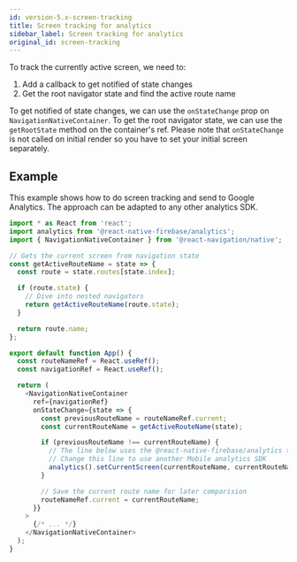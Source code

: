 ```yaml
---
id: version-5.x-screen-tracking
title: Screen tracking for analytics
sidebar_label: Screen tracking for analytics
original_id: screen-tracking
---
```


To track the currently active screen, we need to:

1. Add a callback to get notified of state changes
2. Get the root navigator state and find the active route name

To get notified of state changes, we can use the `onStateChange` prop on `NavigationNativeContainer`. To get the root navigator state, we can use the `getRootState` method on the container's ref. Please note that `onStateChange` is not called on initial render so you have to set your initial screen separately.

## Example

This example shows how to do screen tracking and send to Google Analytics. The approach can be adapted to any other analytics SDK.

 <samp id="screen-tracking-for-analytics" />

```js
import * as React from 'react';
import analytics from '@react-native-firebase/analytics';
import { NavigationNativeContainer } from '@react-navigation/native';

// Gets the current screen from navigation state
const getActiveRouteName = state => {
  const route = state.routes[state.index];

  if (route.state) {
    // Dive into nested navigators
    return getActiveRouteName(route.state);
  }

  return route.name;
};

export default function App() {
  const routeNameRef = React.useRef();
  const navigationRef = React.useRef();

  return (
    <NavigationNativeContainer
      ref={navigationRef}
      onStateChange={state => {
        const previousRouteName = routeNameRef.current;
        const currentRouteName = getActiveRouteName(state);

        if (previousRouteName !== currentRouteName) {
          // The line below uses the @react-native-firebase/analytics tracker
          // Change this line to use another Mobile analytics SDK
          analytics().setCurrentScreen(currentRouteName, currentRouteName);
        }

        // Save the current route name for later comparision
        routeNameRef.current = currentRouteName;
      }}
    >
      {/* ... */}
    </NavigationNativeContainer>
  );
}
```
